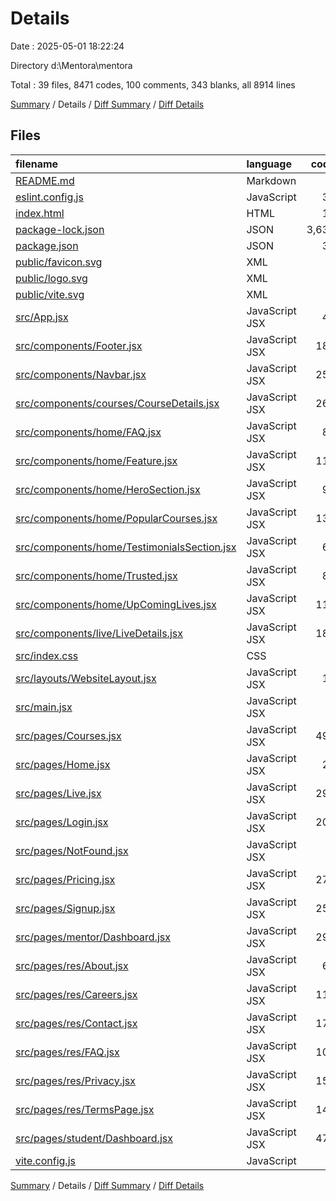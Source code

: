 # Details

Date : 2025-05-01 18:22:24

Directory d:\\Mentora\\mentora

Total : 39 files,  8471 codes, 100 comments, 343 blanks, all 8914 lines

[Summary](results.md) / Details / [Diff Summary](diff.md) / [Diff Details](diff-details.md)

## Files
| filename | language | code | comment | blank | total |
| :--- | :--- | ---: | ---: | ---: | ---: |
| [README.md](/README.md) | Markdown | 7 | 0 | 6 | 13 |
| [eslint.config.js](/eslint.config.js) | JavaScript | 32 | 0 | 2 | 34 |
| [index.html](/index.html) | HTML | 13 | 0 | 1 | 14 |
| [package-lock.json](/package-lock.json) | JSON | 3,632 | 0 | 1 | 3,633 |
| [package.json](/package.json) | JSON | 34 | 0 | 1 | 35 |
| [public/favicon.svg](/public/favicon.svg) | XML | 5 | 0 | 1 | 6 |
| [public/logo.svg](/public/logo.svg) | XML | 4 | 0 | 1 | 5 |
| [public/vite.svg](/public/vite.svg) | XML | 1 | 0 | 0 | 1 |
| [src/App.jsx](/src/App.jsx) | JavaScript JSX | 49 | 0 | 9 | 58 |
| [src/components/Footer.jsx](/src/components/Footer.jsx) | JavaScript JSX | 184 | 0 | 6 | 190 |
| [src/components/Navbar.jsx](/src/components/Navbar.jsx) | JavaScript JSX | 259 | 5 | 14 | 278 |
| [src/components/courses/CourseDetails.jsx](/src/components/courses/CourseDetails.jsx) | JavaScript JSX | 266 | 6 | 18 | 290 |
| [src/components/home/FAQ.jsx](/src/components/home/FAQ.jsx) | JavaScript JSX | 85 | 0 | 7 | 92 |
| [src/components/home/Feature.jsx](/src/components/home/Feature.jsx) | JavaScript JSX | 111 | 1 | 8 | 120 |
| [src/components/home/HeroSection.jsx](/src/components/home/HeroSection.jsx) | JavaScript JSX | 98 | 2 | 3 | 103 |
| [src/components/home/PopularCourses.jsx](/src/components/home/PopularCourses.jsx) | JavaScript JSX | 130 | 0 | 5 | 135 |
| [src/components/home/TestimonialsSection.jsx](/src/components/home/TestimonialsSection.jsx) | JavaScript JSX | 69 | 0 | 7 | 76 |
| [src/components/home/Trusted.jsx](/src/components/home/Trusted.jsx) | JavaScript JSX | 82 | 1 | 14 | 97 |
| [src/components/home/UpComingLives.jsx](/src/components/home/UpComingLives.jsx) | JavaScript JSX | 119 | 0 | 8 | 127 |
| [src/components/live/LiveDetails.jsx](/src/components/live/LiveDetails.jsx) | JavaScript JSX | 182 | 3 | 15 | 200 |
| [src/index.css](/src/index.css) | CSS | 1 | 0 | 1 | 2 |
| [src/layouts/WebsiteLayout.jsx](/src/layouts/WebsiteLayout.jsx) | JavaScript JSX | 16 | 0 | 3 | 19 |
| [src/main.jsx](/src/main.jsx) | JavaScript JSX | 9 | 0 | 3 | 12 |
| [src/pages/Courses.jsx](/src/pages/Courses.jsx) | JavaScript JSX | 495 | 13 | 25 | 533 |
| [src/pages/Home.jsx](/src/pages/Home.jsx) | JavaScript JSX | 22 | 0 | 6 | 28 |
| [src/pages/Live.jsx](/src/pages/Live.jsx) | JavaScript JSX | 299 | 10 | 19 | 328 |
| [src/pages/Login.jsx](/src/pages/Login.jsx) | JavaScript JSX | 207 | 6 | 20 | 233 |
| [src/pages/NotFound.jsx](/src/pages/NotFound.jsx) | JavaScript JSX | 7 | 0 | 2 | 9 |
| [src/pages/Pricing.jsx](/src/pages/Pricing.jsx) | JavaScript JSX | 273 | 4 | 13 | 290 |
| [src/pages/Signup.jsx](/src/pages/Signup.jsx) | JavaScript JSX | 256 | 8 | 20 | 284 |
| [src/pages/mentor/Dashboard.jsx](/src/pages/mentor/Dashboard.jsx) | JavaScript JSX | 294 | 7 | 15 | 316 |
| [src/pages/res/About.jsx](/src/pages/res/About.jsx) | JavaScript JSX | 64 | 2 | 9 | 75 |
| [src/pages/res/Careers.jsx](/src/pages/res/Careers.jsx) | JavaScript JSX | 116 | 2 | 7 | 125 |
| [src/pages/res/Contact.jsx](/src/pages/res/Contact.jsx) | JavaScript JSX | 172 | 4 | 13 | 189 |
| [src/pages/res/FAQ.jsx](/src/pages/res/FAQ.jsx) | JavaScript JSX | 101 | 2 | 8 | 111 |
| [src/pages/res/Privacy.jsx](/src/pages/res/Privacy.jsx) | JavaScript JSX | 155 | 2 | 9 | 166 |
| [src/pages/res/TermsPage.jsx](/src/pages/res/TermsPage.jsx) | JavaScript JSX | 141 | 2 | 10 | 153 |
| [src/pages/student/Dashboard.jsx](/src/pages/student/Dashboard.jsx) | JavaScript JSX | 475 | 19 | 30 | 524 |
| [vite.config.js](/vite.config.js) | JavaScript | 6 | 1 | 3 | 10 |

[Summary](results.md) / Details / [Diff Summary](diff.md) / [Diff Details](diff-details.md)